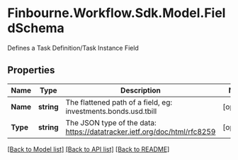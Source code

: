 # Finbourne.Workflow.Sdk.Model.FieldSchema
Defines a Task Definition/Task Instance Field

## Properties

Name | Type | Description | Notes
------------ | ------------- | ------------- | -------------
**Name** | **string** | The flattened path of a field, eg: investments.bonds.usd.tbill | [optional] 
**Type** | **string** | The JSON type of the data: https://datatracker.ietf.org/doc/html/rfc8259 | [optional] 

[[Back to Model list]](../README.md#documentation-for-models) [[Back to API list]](../README.md#documentation-for-api-endpoints) [[Back to README]](../README.md)

